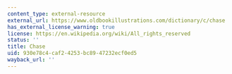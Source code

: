 ```yaml
---
content_type: external-resource
external_url: https://www.oldbookillustrations.com/dictionary/c/chase
has_external_license_warning: true
license: https://en.wikipedia.org/wiki/All_rights_reserved
status: ''
title: Chase
uid: 930e78c4-caf2-4253-bc89-47232ecf0ed5
wayback_url: ''
---
```

